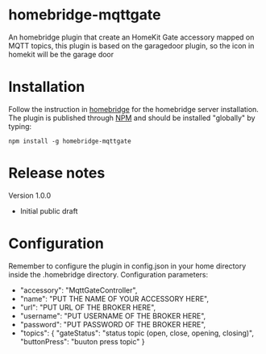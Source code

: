 # homebridge-mqttgate
An homebridge plugin that create an HomeKit Gate accessory mapped on MQTT topics, this plugin is based on the garagedoor plugin, so the icon in homekit will be the garage door

# Installation
Follow the instruction in [homebridge](https://www.npmjs.com/package/homebridge) for the homebridge server installation.
The plugin is published through [NPM](https://www.npmjs.com/package/homebridge-mqttgate) and should be installed "globally" by typing:

    npm install -g homebridge-mqttgate
    
# Release notes
Version 1.0.0
+ Initial public draft

# Configuration
Remember to configure the plugin in config.json in your home directory inside the .homebridge directory. Configuration parameters:
+ "accessory": "MqttGateController",
+ "name": "PUT THE NAME OF YOUR ACCESSORY HERE",
+ "url": "PUT URL OF THE BROKER HERE",
+ "username": "PUT USERNAME OF THE BROKER HERE",
+ "password": "PUT PASSWORD OF THE BROKER HERE",
+ "topics":
	{
        "gateStatus": 	"status topic (open, close, opening, closing)",
        "buttonPress": 	"buuton press topic"
    }

